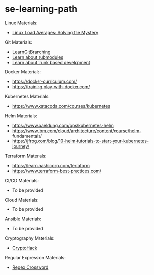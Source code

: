 # se-learning-path

Linux Materials:
* [Linux Load Averages: Solving the Mystery](https://www.brendangregg.com/blog/2017-08-08/linux-load-averages.html)

Git Materials:
* [LearnGitBranching](https://learngitbranching.js.org/?locale=ru_RU)
* [Learn about submodules](https://git-scm.com/docs/git-submodule)
* [Learn about trunk based development](https://trunkbaseddevelopment.com/)

Docker Materials:
* https://docker-curriculum.com/
* https://training.play-with-docker.com/

Kubernetes Materials:
* https://www.katacoda.com/courses/kubernetes

Helm Materials:
* https://www.baeldung.com/ops/kubernetes-helm
* https://www.ibm.com/cloud/architecture/content/course/helm-fundamentals/
* https://jfrog.com/blog/10-helm-tutorials-to-start-your-kubernetes-journey/

Terraform Materials:
* https://learn.hashicorp.com/terraform
* https://www.terraform-best-practices.com/

CI/CD Materials:
* To be provided

Cloud Materials:
* To be provided

Ansible Materials:
* To be provided

Cryptography Materials:
* [CryptoHack](https://cryptohack.org/)

Regular Expression Materials:
* [Regex Crossword](https://regexcrossword.com/)
